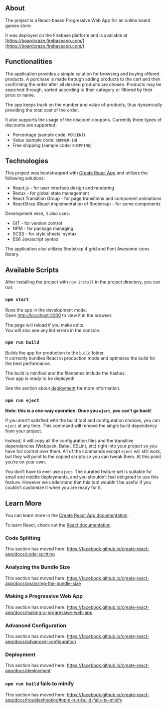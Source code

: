 ## About

The project is a React-based Progressive Web App for an online board games store.

It was deployed on the Firebase platform and is available at [https://boardcraze.firebaseapp.com/](https://boardcraze.firebaseapp.com/).

## Functionalities

The application provides a simple solution for browsing and buying offered products. A purchase is made through adding products to the cart and then confirming the order after all desired products are chosen. Products may be searched through, sorted according to their category or filtered by their price or name.

The app keeps track on the number and value of products, thus dynamically providing the total cost of the order.

It also supports the usage of the discount coupons. Currently three types of discounts are supported:
- Percentage (sample code: `PERCENT`)
- Value (sample code: `SUMMER-19`)
- Free shipping (sample code: `SHIPPING`)

## Technologies

This project was bootstrapped with [Create React App](https://boardcraze.firebaseapp.com/) and utilizes the following solutions:
- React.js - for user interface design and rendering
- Redux - for global state management
- React Transition Group - for page transitions and component animations
- ReactStrap (React implementation of Bootstrap) - for some components

Development wise, it also uses:
- GIT - for version control
- NPM - for package managing
- SCSS - for style sheets' syntax
- ES6 Javascript syntax

The application also utilizes Bootstrap 4 grid and Font Awesome icons library.

## Available Scripts

After installing the project with `npm install` in the project directory, you can run:

### `npm start`

Runs the app in the development mode.<br>
Open [http://localhost:3000](http://localhost:3000) to view it in the browser.

The page will reload if you make edits.<br>
You will also see any lint errors in the console.

### `npm run build`

Builds the app for production to the `build` folder.<br>
It correctly bundles React in production mode and optimizes the build for the best performance.

The build is minified and the filenames include the hashes.<br>
Your app is ready to be deployed!

See the section about [deployment](https://facebook.github.io/create-react-app/docs/deployment) for more information.

### `npm run eject`

**Note: this is a one-way operation. Once you `eject`, you can’t go back!**

If you aren’t satisfied with the build tool and configuration choices, you can `eject` at any time. This command will remove the single build dependency from your project.

Instead, it will copy all the configuration files and the transitive dependencies (Webpack, Babel, ESLint, etc) right into your project so you have full control over them. All of the commands except `eject` will still work, but they will point to the copied scripts so you can tweak them. At this point you’re on your own.

You don’t have to ever use `eject`. The curated feature set is suitable for small and middle deployments, and you shouldn’t feel obligated to use this feature. However we understand that this tool wouldn’t be useful if you couldn’t customize it when you are ready for it.

## Learn More

You can learn more in the [Create React App documentation](https://facebook.github.io/create-react-app/docs/getting-started).

To learn React, check out the [React documentation](https://reactjs.org/).

### Code Splitting

This section has moved here: https://facebook.github.io/create-react-app/docs/code-splitting

### Analyzing the Bundle Size

This section has moved here: https://facebook.github.io/create-react-app/docs/analyzing-the-bundle-size

### Making a Progressive Web App

This section has moved here: https://facebook.github.io/create-react-app/docs/making-a-progressive-web-app

### Advanced Configuration

This section has moved here: https://facebook.github.io/create-react-app/docs/advanced-configuration

### Deployment

This section has moved here: https://facebook.github.io/create-react-app/docs/deployment

### `npm run build` fails to minify

This section has moved here: https://facebook.github.io/create-react-app/docs/troubleshooting#npm-run-build-fails-to-minify
